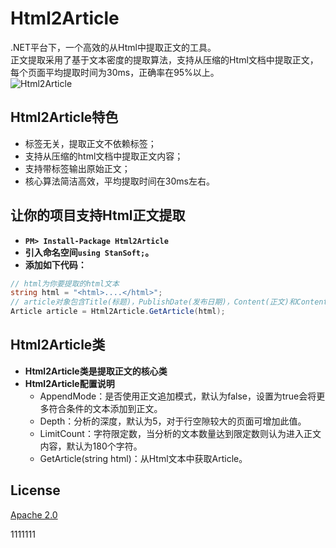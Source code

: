 # Html2Article

.NET平台下，一个高效的从Html中提取正文的工具。  
正文提取采用了基于文本密度的提取算法，支持从压缩的Html文档中提取正文，每个页面平均提取时间为30ms，正确率在95%以上。  
![Html2Article](http://stanzhai.github.io/images/project/Html2Article.png)

## Html2Article特色

* 标签无关，提取正文不依赖标签；
* 支持从压缩的html文档中提取正文内容；
* 支持带标签输出原始正文；
* 核心算法简洁高效，平均提取时间在30ms左右。

## 让你的项目支持Html正文提取

- **`PM> Install-Package Html2Article`**
- **引入命名空间`using StanSoft;`。**
- **添加如下代码：**

```C#
// html为你要提取的html文本
string html = "<html>....</html>";
// article对象包含Title(标题)，PublishDate(发布日期)，Content(正文)和ContentWithTags(带标签正文)四个属性
Article article = Html2Article.GetArticle(html);
```

## Html2Article类

- **Html2Article类是提取正文的核心类**
- **Html2Article配置说明**  
	* AppendMode：是否使用正文追加模式，默认为false，设置为true会将更多符合条件的文本添加到正文。
	* Depth：分析的深度，默认为5，对于行空隙较大的页面可增加此值。  
	* LimitCount：字符限定数，当分析的文本数量达到限定数则认为进入正文内容，默认为180个字符。  
	* GetArticle(string html)：从Html文本中获取Article。

## License

[Apache 2.0](http://www.apache.org/licenses/LICENSE-2.0)

1111111